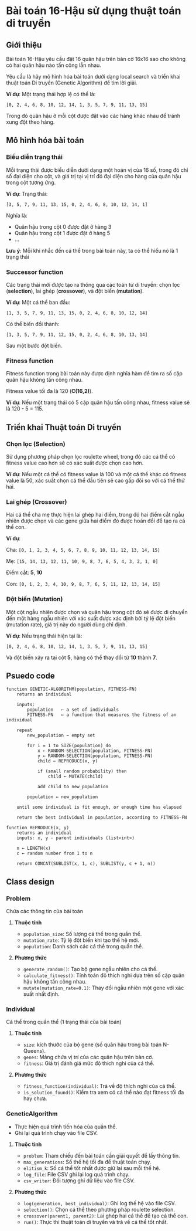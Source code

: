 # Bài toán 16-Hậu sử dụng thuật toán di truyền

## Giới thiệu

Bài toán 16-Hậu yêu cầu đặt 16 quân hậu trên bàn cờ 16x16 sao cho không có hai quân hậu nào tấn công lẫn nhau.

Yêu cầu là hãy mô hình hóa bài toán dưới dạng local search và triển khai thuật toán Di truyền (Genetic Algorithm) để tìm lời giải.

**Ví dụ**: Một trạng thái hợp lệ có thể là:

`[0, 2, 4, 6, 8, 10, 12, 14, 1, 3, 5, 7, 9, 11, 13, 15]`

Trong đó quân hậu ở mỗi cột được đặt vào các hàng khác nhau để tránh xung đột theo hàng.

## Mô hình hóa bài toán

### Biểu diễn trạng thái

Mỗi trạng thái được biểu diễn dưới dạng một hoán vị của 16 số, trong đó chỉ số đại diện cho cột, và giá trị tại vị trí đó đại diện cho hàng của quân hậu trong cột tương ứng.

**Ví dụ**: Trạng thái:

`[3, 5, 7, 9, 11, 13, 15, 0, 2, 4, 6, 8, 10, 12, 14, 1]`

Nghĩa là:

- Quân hậu trong cột 0 được đặt ở hàng 3
- Quân hậu trong cột 1 được đặt ở hàng 5
- ...

**Lưu ý**: Mỗi khi nhắc đến cá thể trong bài toán này, ta có thể hiểu nó là 1 trạng thái

### Successor function

Các trạng thái mới được tạo ra thông qua các toán tử di truyền: chọn lọc (**selection**), lai ghép (**crossover**), và đột biến (**mutation**).

**Ví dụ**: Một cá thể ban đầu:

`[1, 3, 5, 7, 9, 11, 13, 15, 0, 2, 4, 6, 8, 10, 12, 14]`

Có thể biến đổi thành:

`[1, 3, 5, 7, 9, 11, 12, 15, 0, 2, 4, 6, 8, 10, 13, 14]`

Sau một bước đột biến.

### Fitness function

Fitness function trong bài toán này được định nghĩa hàm để tìm ra số cặp quân hậu không tấn công nhau.

Fitness value tối đa là 120 (**C(16,2)**).

**Ví dụ**: Nếu một trạng thái có 5 cặp quân hậu tấn công nhau, fitness value sẽ là 120 - 5 = 115.

## Triển khai Thuật toán Di truyền

### Chọn lọc (Selection)

Sử dụng phương pháp chọn lọc roulette wheel, trong đó các cá thể có fitness value cao hơn sẽ có xác suất được chọn cao hơn.

**Ví dụ**: Nếu một cá thể có fitness value là 100 và một cá thể khác có fitness value là 50, xác suất chọn cá thể đầu tiên sẽ cao gấp đôi so với cá thể thứ hai.

### Lai ghép (Crossover)

Hai cá thể cha mẹ thực hiện lai ghép hai điểm, trong đó hai điểm cắt ngẫu nhiên được chọn và các gene giữa hai điểm đó được hoán đổi để tạo ra cá thể con.

**Ví dụ**:

Cha: `[0, 1, 2, 3, 4, 5, 6, 7, 8, 9, 10, 11, 12, 13, 14, 15]`

Mẹ: `[15, 14, 13, 12, 11, 10, 9, 8, 7, 6, 5, 4, 3, 2, 1, 0]`

Điểm cắt: **5**, **10**

Con: `[0, 1, 2, 3, 4, 10, 9, 8, 7, 6, 5, 11, 12, 13, 14, 15]`

### Đột biến (Mutation)

Một cột ngẫu nhiên được chọn và quân hậu trong cột đó sẽ được di chuyển đến một hàng ngẫu nhiên với xác suất được xác định bởi tỷ lệ đột biến (mutation rate), giá trị này do người dùng chỉ định.

**Ví dụ**: Nếu trạng thái hiện tại là:

`[0, 2, 4, 6, 8, 10, 12, 14, 1, 3, 5, 7, 9, 11, 13, 15]`

Và đột biến xảy ra tại cột **5**, hàng có thể thay đổi từ **10** thành **7**.

## Psuedo code

```
function GENETIC-ALGORITHM(population, FITNESS-FN)
    returns an individual

    inputs:
        population   ← a set of individuals
        FITNESS-FN   ← a function that measures the fitness of an individual

    repeat
        new_population ← empty set

        for i = 1 to SIZE(population) do
            x ← RANDOM-SELECTION(population, FITNESS-FN)
            y ← RANDOM-SELECTION(population, FITNESS-FN)
            child ← REPRODUCE(x, y)

            if (small random probability) then
                child ← MUTATE(child)

            add child to new_population

        population ← new_population

    until some individual is fit enough, or enough time has elapsed

    return the best individual in population, according to FITNESS-FN

function REPRODUCE(x, y)
    returns an individual
    inputs: x, y - parent individuals (list<int>)

    n ← LENGTH(x)
    c ← random number from 1 to n

    return CONCAT(SUBLIST(x, 1, c), SUBLIST(y, c + 1, n))
```

## Class design

### Problem

Chứa các thông tin của bài toán

1. **Thuộc tính**

   - `population_size`: Số lượng cá thể trong quần thể.
   - `mutation_rate`: Tỷ lệ đột biến khi tạo thế hệ mới.
   - `population`: Danh sách các cá thể trong quần thể.

2. **Phương thức**
   - `generate_random()`: Tạo bộ gene ngẫu nhiên cho cá thể.
   - `calculate_fitness()`: Tính toán độ thích nghi dựa trên số cặp quân hậu không tấn công nhau.
   - `mutate(mutation_rate=0.1)`: Thay đổi ngẫu nhiên một gene với xác suất nhất định.

### Individual

Cá thể trong quần thể (1 trạng thái của bài toán)

1. **Thuộc tính**

   - `size`: kích thước của bộ gene (số quân hậu trong bài toán N-Queens).
   - `genes`: Mảng chứa vị trí của các quân hậu trên bàn cờ.
   - `fitness`: Giá trị đánh giá mức độ thích nghi của cá thể.

2. **Phương thức**
   - `fitness_function(individual)`: Trả về độ thích nghi của cá thể.
   - `is_solution_found()`: Kiểm tra xem có cá thể nào đạt fitness tối đa hay chưa.

### GeneticAlgorithm

- Thực hiện quá trình tiến hóa của quần thể.
- Ghi lại quá trình chạy vào file CSV.

1. **Thuộc tính**

   - `problem`: Tham chiếu đến bài toán cần giải quyết để lấy thông tin.
   - `max_generations`: Số thế hệ tối đa để thuật toán chạy.
   - `elitism_k`: Số cá thể tốt nhất được giữ lại sau mỗi thế hệ.
   - `log_file`: File CSV ghi lại log quá trình chạy.
   - `csv_writer`: Đối tượng ghi dữ liệu vào file CSV.

2. **Phương thức**
   - `log(generation, best_individual)`: Ghi log thế hệ vào file CSV.
   - `selection()`: Chọn cá thể theo phương pháp roulette selection.
   - `crossover(parent1, parent2)`: Lai ghép hai cá thể để tạo cá thể con.
   - `run()`: Thực thi thuật toán di truyền và trả về cá thể tốt nhất.
